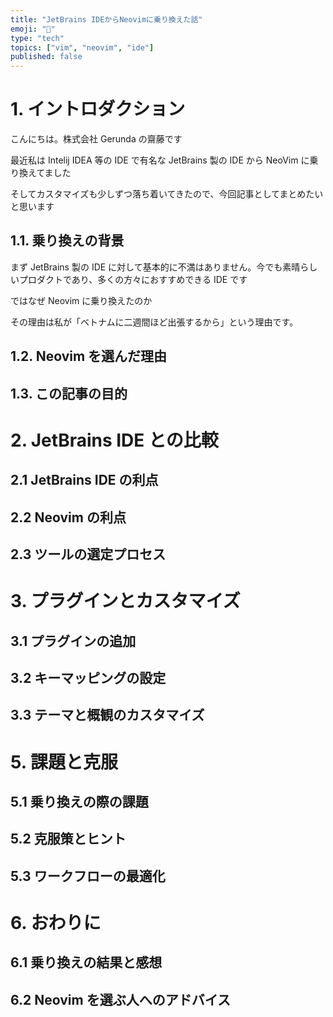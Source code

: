```yaml
---
title: "JetBrains IDEからNeovimに乗り換えた話"
emoji: "🦖"
type: "tech"
topics: ["vim", "neovim", "ide"]
published: false
---
```


# 1. イントロダクション

こんにちは。株式会社 Gerunda の齋藤です

最近私は Intelij IDEA 等の IDE で有名な JetBrains 製の IDE から NeoVim に乗り換えてました

そしてカスタマイズも少しずつ落ち着いてきたので、今回記事としてまとめたいと思います

## 1.1. 乗り換えの背景

まず JetBrains 製の IDE に対して基本的に不満はありません。今でも素晴らしいプロダクトであり、多くの方々におすすめできる IDE です

ではなぜ Neovim に乗り換えたのか

その理由は私が「ベトナムに二週間ほど出張するから」という理由です。

## 1.2. Neovim を選んだ理由

## 1.3. この記事の目的

# 2. JetBrains IDE との比較

## 2.1 JetBrains IDE の利点

## 2.2 Neovim の利点

## 2.3 ツールの選定プロセス

# 3. プラグインとカスタマイズ

## 3.1 プラグインの追加

## 3.2 キーマッピングの設定

## 3.3 テーマと概観のカスタマイズ

# 5. 課題と克服

## 5.1 乗り換えの際の課題

## 5.2 克服策とヒント

## 5.3 ワークフローの最適化

# 6. おわりに

## 6.1 乗り換えの結果と感想

## 6.2 Neovim を選ぶ人へのアドバイス
